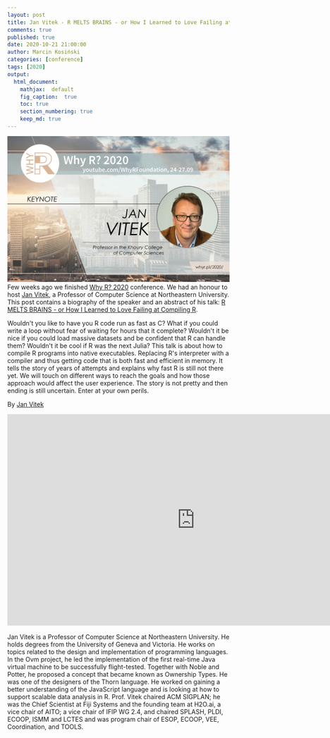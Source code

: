 ```yaml
---
layout: post
title: Jan Vitek - R MELTS BRAINS - or How I Learned to Love Failing at Compiling R
comments: true
published: true
date: 2020-10-21 21:00:00
author: Marcin Kosiński
categories: [conference]
tags: [2020]
output:
  html_document:
    mathjax:  default
    fig_caption:  true
    toc: true
    section_numbering: true
    keep_md: true
---
```


<img src="/images/fulls/whyr2020/keynotes/vitek.jpg" class="fit image"> Few weeks ago we finished [Why R? 2020](2020.whyr.pl) conference. We had an honour to host [Jan Vitek](https://twitter.com/j_v_66), a Professor of Computer Science at Northeastern University. This post contains a biography of the speaker and an abstract of his talk: [R MELTS BRAINS - or How I Learned to Love Failing at Compiling R](https://www.youtube.com/embed/VdD0nHbcyk4).


Wouldn't you like to have you R code run as fast as C? What if you could write a loop without fear of waiting for hours that it complete? Wouldn't it be nice if you could load massive datasets and be confident that R can handle them? Wouldn't it be cool if R was the next Julia? This talk is about how to compile R programs into native executables. Replacing R's interpreter with a compiler and thus getting code that is both fast and efficient in memory. It tells the story of years of attempts and explains why fast R is still not there yet. We will touch on different ways to reach the goals and how those approach would affect the user experience. The story is not pretty and then ending is still uncertain. Enter at your own perils.

By [Jan Vitek](https://twitter.com/j_v_66)


<iframe width="850" height="480" src="https://www.youtube.com/embed/VdD0nHbcyk4" frameborder="0" allow="accelerometer; autoplay; clipboard-write; encrypted-media; gyroscope; picture-in-picture" allowfullscreen></iframe>

Jan Vitek is a Professor of Computer Science at Northeastern University. He holds degrees from the University of Geneva and Victoria. He works on topics related to the design and implementation of programming languages. In the Ovm project, he led the implementation of the first real-time Java virtual machine to be successfully flight-tested. Together with Noble and Potter, he proposed a concept that became known as Ownership Types. He was one of the designers of the Thorn language. He worked on gaining a better understanding of the JavaScript language and is looking at how to support scalable data analysis in R. Prof. Vitek chaired ACM SIGPLAN; he was the Chief Scientist at Fiji Systems and the founding team at H2O.ai, a vice chair of AITO; a vice chair of IFIP WG 2.4, and chaired SPLASH, PLDI, ECOOP, ISMM and LCTES and was program chair of ESOP, ECOOP, VEE, Coordination, and TOOLS.
